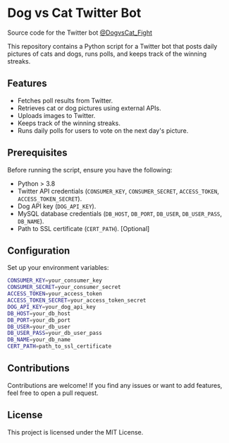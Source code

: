 # Dog vs Cat Twitter Bot

Source code for the Twitter bot [@DogvsCat_Fight](https://twitter.com/DogvsCat_Fight) 

This repository contains a Python script for a Twitter bot that posts daily pictures of cats and dogs, runs polls, and keeps track of the winning streaks.

## Features

- Fetches poll results from Twitter.
- Retrieves cat or dog pictures using external APIs.
- Uploads images to Twitter.
- Keeps track of the winning streaks.
- Runs daily polls for users to vote on the next day's picture.

## Prerequisites

Before running the script, ensure you have the following:

- Python > 3.8
- Twitter API credentials (```CONSUMER_KEY```, ```CONSUMER_SECRET```, ```ACCESS_TOKEN```, ```ACCESS_TOKEN_SECRET```).
- Dog API key (```DOG_API_KEY```).
- MySQL database credentials (```DB_HOST```, ```DB_PORT```, ```DB_USER```, ```DB_USER_PASS```, ```DB_NAME```).
- Path to SSL certificate (```CERT_PATH```). [Optional]

## Configuration

Set up your environment variables:
```Bash
CONSUMER_KEY=your_consumer_key
CONSUMER_SECRET=your_consumer_secret
ACCESS_TOKEN=your_access_token
ACCESS_TOKEN_SECRET=your_access_token_secret
DOG_API_KEY=your_dog_api_key
DB_HOST=your_db_host
DB_PORT=your_db_port
DB_USER=your_db_user
DB_USER_PASS=your_db_user_pass
DB_NAME=your_db_name
CERT_PATH=path_to_ssl_certificate
```

## Contributions

Contributions are welcome! If you find any issues or want to add features, feel free to open a pull request.

## License

This project is licensed under the MIT License.